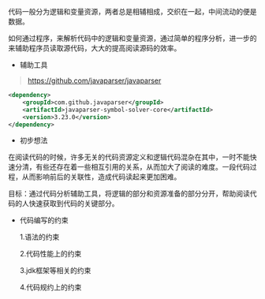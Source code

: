 代码一般分为逻辑和变量资源，两者总是相辅相成，交织在一起，中间流动的便是数据。

如何通过程序，来解析代码中的逻辑和变量资源，通过简单的程序分析，进一步的来辅助程序员读取源代码，大大的提高阅读源码的效率。

- 辅助工具

> https://github.com/javaparser/javaparser

```xml
<dependency>
    <groupId>com.github.javaparser</groupId>
    <artifactId>javaparser-symbol-solver-core</artifactId>
    <version>3.23.0</version>
</dependency>
```

- 初步想法

在阅读代码的时候，许多无关的代码资源定义和逻辑代码混杂在其中，一时不能快速分清，有些还存在着一些相互引用的关系，从而加大了阅读的难度。一段代码过程，从而影响前后的关联性，造成代码读起来更加困难。

目标：通过代码分析辅助工具，将逻辑的部分和资源准备的部分分开，帮助阅读代码的人快速获取到代码的关键部分。

- 代码编写的约束

  1.语法的约束

  2.代码性能上的约束

  3.jdk框架等相关的约束

  4.代码规约上的约束